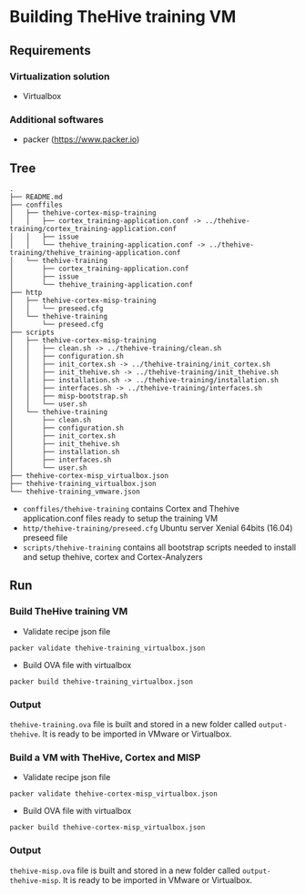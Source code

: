 # Building TheHive training VM

## Requirements

### Virtualization solution

- Virtualbox

### Additional softwares

- packer (https://www.packer.io)

## Tree

```
.
├── README.md
├── conffiles
│   ├── thehive-cortex-misp-training
│   │   ├── cortex_training-application.conf -> ../thehive-training/cortex_training-application.conf
│   │   ├── issue
│   │   └── thehive_training-application.conf -> ../thehive-training/thehive_training-application.conf
│   └── thehive-training
│       ├── cortex_training-application.conf
│       ├── issue
│       └── thehive_training-application.conf
├── http
│   ├── thehive-cortex-misp-training
│   │   └── preseed.cfg
│   └── thehive-training
│       └── preseed.cfg
├── scripts
│   ├── thehive-cortex-misp-training
│   │   ├── clean.sh -> ../thehive-training/clean.sh
│   │   ├── configuration.sh
│   │   ├── init_cortex.sh -> ../thehive-training/init_cortex.sh
│   │   ├── init_thehive.sh -> ../thehive-training/init_thehive.sh
│   │   ├── installation.sh -> ../thehive-training/installation.sh
│   │   ├── interfaces.sh -> ../thehive-training/interfaces.sh
│   │   ├── misp-bootstrap.sh
│   │   └── user.sh
│   └── thehive-training
│       ├── clean.sh
│       ├── configuration.sh
│       ├── init_cortex.sh
│       ├── init_thehive.sh
│       ├── installation.sh
│       ├── interfaces.sh
│       └── user.sh
├── thehive-cortex-misp_virtualbox.json
├── thehive-training_virtualbox.json
└── thehive-training_vmware.json
```

- `conffiles/thehive-training` contains Cortex and Thehive application.conf files ready
  to setup the training VM
- `http/thehive-training/preseed.cfg` Ubuntu server Xenial 64bits (16.04) preseed file 
- `scripts/thehive-training` contains all bootstrap scripts needed to install and setup
  thehive, cortex and Cortex-Analyzers 

## Run

### Build TheHive training VM 

- Validate recipe  json file

```
packer validate thehive-training_virtualbox.json
```

- Build OVA file with virtualbox

```
packer build thehive-training_virtualbox.json
```

### Output

`thehive-training.ova` file is built and stored in a new folder called `output-thehive`. It is ready to be imported in VMware or Virtualbox.

### Build a VM with TheHive, Cortex and MISP

- Validate recipe json file

```
packer validate thehive-cortex-misp_virtualbox.json
```

- Build OVA file with virtualbox

```
packer build thehive-cortex-misp_virtualbox.json
```

### Output

`thehive-misp.ova` file is built and stored in a new folder called `output-thehive-misp`. It is ready to be imported in VMware or Virtualbox.
